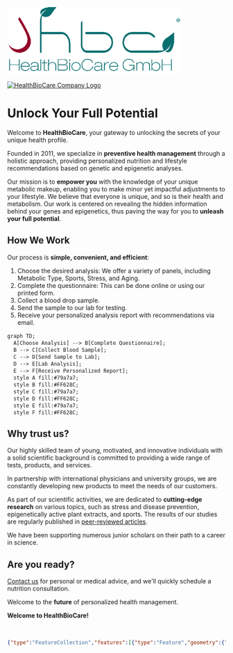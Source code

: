 <img src="profile/hbc_logo_sm.png" alt="company_logo" width="400"/>

[![HealthBioCare Company Logo](https://healthbiocare.com/wp-content/uploads/2022/05/logo-web.png 'Get to know us better!')](https://healthbiocare.com)



# Unlock Your Full Potential

Welcome to **HealthBioCare**, your gateway to unlocking the secrets of your unique health profile. 

Founded in 2011, we specialize in **preventive health management** through a holistic approach, providing personalized nutrition and lifestyle recommendations based on genetic and epigenetic analyses.

Our mission is to **empower you** with the knowledge of your unique metabolic makeup, enabling you to make minor yet impactful adjustments to your lifestyle. 
We believe that everyone is unique, and so is their health and metabolism. Our work is centered on revealing the hidden information behind your genes and epigenetics, thus paving the way for you to **unleash your full potential**.

## How We Work
Our process is **simple, convenient, and efficient**:

1. Choose the desired analysis: We offer a variety of panels, including Metabolic Type, Sports, Stress, and Aging.
2. Complete the questionnaire: This can be done online or using our printed form.
3. Collect a blood drop sample.
4. Send the sample to our lab for testing.
5. Receive your personalized analysis report with recommendations via email.

```mermaid
graph TD;
  A[Choose Analysis] --> B[Complete Questionnaire];
  B --> C[Collect Blood Sample];
  C --> D[Send Sample to Lab];
  D --> E[Lab Analysis];
  E --> F[Receive Personalized Report];
  style A fill:#79a7a7;
  style B fill:#FF628C;
  style C fill:#79a7a7;
  style D fill:#FF628C;
  style E fill:#79a7a7;
  style F fill:#FF628C;
```
## Why trust us?
Our highly skilled team of young, motivated, and innovative individuals with a solid scientific background is committed to providing a wide range of tests, products, and services. 

In partnership with international physicians and university groups, we are constantly developing new products to meet the needs of our customers. 

As part of our scientific activities, we are dedicated to **cutting-edge research** on various topics, such as stress and disease prevention, epigenetically active plant extracts, and sports. The results of our studies are regularly published in [peer-reviewed articles](https://eng.healthbiocare.com/publications/).

We have been supporting numerous junior scholars on their path to a career in science.

## Are you ready? 

[Contact us](https://eng.healthbiocare.com/contact/) for personal or medical advice, and we'll quickly schedule a nutrition consultation. 

Welcome to the **future** of personalized health management.

**Welcome to HealthBioCare!**

<br>

```geojson
{"type":"FeatureCollection","features":[{"type":"Feature","geometry":{"type":"Point","coordinates":[16.354357,48.230049]},"properties":{"title":"HealthBioCare office","address":"Nußdorfer Straße 67, Vienna, Austria"}}]}
```
